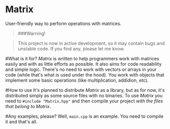 # Matrix
User-friendly way to perform operations with matrices.

> ###Warning!

> This project is now in active development, so it may contain bugs and unstable code. If you find any, please let me know.

#What is it for?
_Matrix_ is written to help programmers work with matrices easily and with as little efforts as possible. It also aims for code readability and simple logic. There's no need to work with vectors or arrays in your code (while that's what is used under the hood). You work with objects that implement some basic operations (like multiplication, addidion, etc).

#How to use
It's planned to distribute _Matrix_ as a library, but as for now, it's distributed simply as some source files with no binaries. To use _Matrix_ you need to `#include "Matrix.hpp"` and then compile your project _with the files that belong to Matrix_.

#Any examples, please?
Well, `main.cpp` is an example. You need to compile it and that's all.

